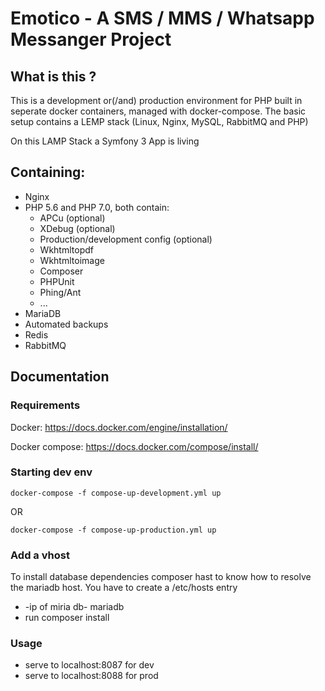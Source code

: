 # Emotico - A SMS / MMS / Whatsapp  Messanger Project

## What is this ?

This is a development or(/and) production environment for PHP built in seperate docker containers, managed with docker-compose. The basic setup contains a LEMP stack (Linux, Nginx, MySQL, RabbitMQ and PHP)

On this LAMP Stack a Symfony 3 App is living

## Containing:
 * Nginx
 * PHP 5.6 and PHP 7.0, both contain:
    * APCu (optional)
    * XDebug (optional)
    * Production/development config (optional)
    * Wkhtmltopdf
    * Wkhtmltoimage
    * Composer
    * PHPUnit
    * Phing/Ant
    * ...
 * MariaDB
 * Automated backups
 * Redis
 * RabbitMQ

## Documentation

### Requirements

Docker: https://docs.docker.com/engine/installation/
   
Docker compose: https://docs.docker.com/compose/install/	
	
### Starting dev env

    docker-compose -f compose-up-development.yml up
    
    
OR

    docker-compose -f compose-up-production.yml up
 
 
### Add a vhost
To install database dependencies composer hast to know how to resolve the mariadb host. You have to create a /etc/hosts entry
* -ip of miria db-   mariadb
* run composer install
 
### Usage

* serve to localhost:8087 for dev
* serve to localhost:8088 for prod


